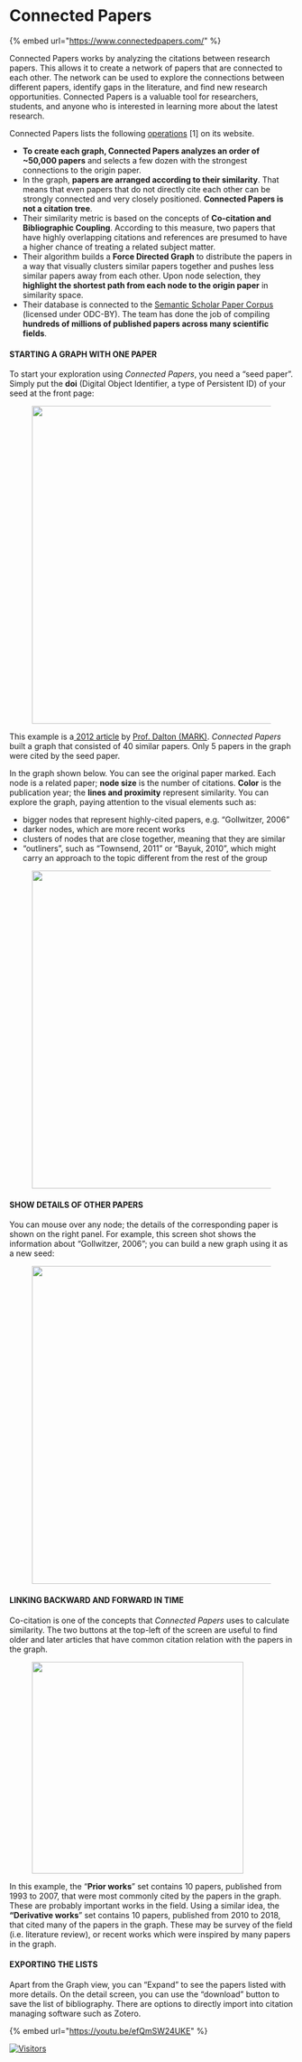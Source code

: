# Connected Papers

{% embed url="https://www.connectedpapers.com/" %}

Connected Papers works by analyzing the citations between research papers. This allows it to create a network of papers that are connected to each other. The network can be used to explore the connections between different papers, identify gaps in the literature, and find new research opportunities. Connected Papers is a valuable tool for researchers, students, and anyone who is interested in learning more about the latest research.

Connected Papers lists the following [operations](https://www.connectedpapers.com/about) \[1] on its website.

* **To create each graph, Connected Papers analyzes an order of \~50,000 papers** and selects a few dozen with the strongest connections to the origin paper.
* In the graph, **papers are arranged according to their similarity**. That means that even papers that do not directly cite each other can be strongly connected and very closely positioned. **Connected Papers is not a citation tree**.
* Their similarity metric is based on the concepts of **Co-citation and Bibliographic Coupling**. According to this measure, two papers that have highly overlapping citations and references are presumed to have a higher chance of treating a related subject matter.
* Their algorithm builds a **Force Directed Graph** to distribute the papers in a way that visually clusters similar papers together and pushes less similar papers away from each other. Upon node selection, they **highlight the shortest path from each node to the origin paper** in similarity space.
* Their database is connected to the [Semantic Scholar Paper Corpus](https://www.semanticscholar.org/paper/Construction-of-the-Literature-Graph-in-Semantic-Ammar-Groeneveld/649def34f8be52c8b66281af98ae884c09aef38b) (licensed under ODC-BY). The team has done the job of compiling **hundreds of millions of published papers across many scientific fields**.

#### STARTING A GRAPH WITH ONE PAPER

To start your exploration using _Connected Papers_, you need a “seed paper”. Simply put the **doi** (Digital Object Identifier, a type of Persistent ID) of your seed at the front page:

<figure><img src="http://library.hkust.edu.hk/sc/wp-content/uploads/sites/5/2021/02/connected-papers-entrypage-1-1024x645.png" alt="" width="563"><figcaption></figcaption></figure>

This example is a[ 2012 article](http://repository.ust.hk/ir/Record/1783.1-57039) by [Prof. Dalton (MARK)](http://repository.ust.hk/ir/AuthorProfile/dalton-amy-n). _Connected Papers_ built a graph that consisted of 40 similar papers. Only 5 papers in the graph were cited by the seed paper.

In the graph shown below. You can see the original paper marked. Each node is a related paper; **node size** is the number of citations. **Color** is the publication year; the **lines and proximity** represent similarity. You can explore the graph, paying attention to the visual elements such as:

* bigger nodes that represent highly-cited papers, e.g. “Gollwitzer, 2006”
* darker nodes, which are more recent works
* clusters of nodes that are close together, meaning that they are similar
* “outliners”, such as “Townsend, 2011” or “Bayuk, 2010”, which might carry an approach to the topic different from the rest of the group

<figure><img src="http://library.hkust.edu.hk/sc/wp-content/uploads/sites/5/2021/02/connected-papers-graph-1.png" alt="" width="563"><figcaption></figcaption></figure>

#### SHOW DETAILS OF OTHER PAPERS

You can mouse over any node; the details of the corresponding paper is shown on the right panel. For example, this screen shot shows the information about “Gollwitzer, 2006”; you can build a new graph using it as a new seed:

<figure><img src="http://library.hkust.edu.hk/sc/wp-content/uploads/sites/5/2021/02/connected-papers-detail-1024x532.png" alt="" width="563"><figcaption></figcaption></figure>

#### LINKING BACKWARD AND FORWARD IN TIME

Co-citation is one of the concepts that _Connected Papers_ uses to calculate similarity. The two buttons at the top-left of the screen are useful to find older and later articles that have common citation relation with the papers in the graph.

<figure><img src="http://library.hkust.edu.hk/sc/wp-content/uploads/sites/5/2021/02/connected-papers-prior-300x197.png" alt="" width="375"><figcaption></figcaption></figure>

In this example, the “**Prior works**” set contains 10 papers, published from 1993 to 2007, that were most commonly cited by the papers in the graph. These are probably important works in the field. Using a similar idea, the **“Derivative works**” set contains 10 papers, published from 2010 to 2018, that cited many of the papers in the graph. These may be survey of the field (i.e. literature review), or recent works which were inspired by many papers in the graph.

#### EXPORTING THE LISTS

Apart from the Graph view, you can “Expand” to see the papers listed with more details. On the detail screen, you can use the “download” button to save the list of bibliography. There are options to directly import into citation managing software such as Zotero.

{% embed url="https://youtu.be/efQmSW24UKE" %}

[![Visitors](https://api.visitorbadge.io/api/visitors?path=https%3A%2F%2Fgithub.com%2Fdrshahizan\&labelColor=%23697689\&countColor=%23555555\&style=plastic)](https://visitorbadge.io/status?path=https%3A%2F%2Fgithub.com%2Fdrshahizan)
